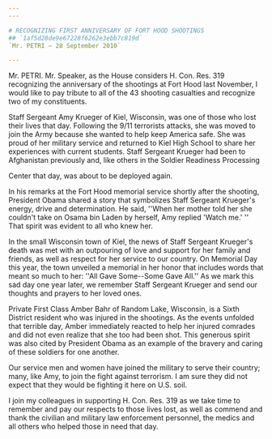 ```yaml
---
---

# RECOGNIZING FIRST ANNIVERSARY OF FORT HOOD SHOOTINGS
## `1af5d28de9e67228f6262e3ebb7c819d`
`Mr. PETRI — 28 September 2010`

---
```



Mr. PETRI. Mr. Speaker, as the House considers H. Con. Res. 319 
recognizing the anniversary of the shootings at Fort Hood last 
November, I would like to pay tribute to all of the 43 shooting 
casualties and recognize two of my constituents.

Staff Sergeant Amy Krueger of Kiel, Wisconsin, was one of those who 
lost their lives that day. Following the 9/11 terrorists attacks, she 
was moved to join the Army because she wanted to help keep America 
safe. She was proud of her military service and returned to Kiel High 
School to share her experiences with current students. Staff Sergeant 
Krueger had been to Afghanistan previously and, like others in the 
Soldier Readiness Processing


Center that day, was about to be deployed again.

In his remarks at the Fort Hood memorial service shortly after the 
shooting, President Obama shared a story that symbolizes Staff Sergeant 
Krueger's energy, drive and determination. He said, ''When her mother 
told her she couldn't take on Osama bin Laden by herself, Amy replied 
'Watch me.' '' That spirit was evident to all who knew her.

In the small Wisconsin town of Kiel, the news of Staff Sergeant 
Krueger's death was met with an outpouring of love and support for her 
family and friends, as well as respect for her service to our country. 
On Memorial Day this year, the town unveiled a memorial in her honor 
that includes words that meant so much to her: ''All Gave Some--Some 
Gave All.'' As we mark this sad day one year later, we remember Staff 
Sergeant Krueger and send our thoughts and prayers to her loved ones.

Private First Class Amber Bahr of Random Lake, Wisconsin, is a Sixth 
District resident who was injured in the shootings. As the events 
unfolded that terrible day, Amber immediately reacted to help her 
injured comrades and did not even realize that she too had been shot. 
This generous spirit was also cited by President Obama as an example of 
the bravery and caring of these soldiers for one another.

Our service men and women have joined the military to serve their 
country; many, like Amy, to join the fight against terrorism. I am sure 
they did not expect that they would be fighting it here on U.S. soil.

I join my colleagues in supporting H. Con. Res. 319 as we take time 
to remember and pay our respects to those lives lost, as well as 
commend and thank the civilian and military law enforcement personnel, 
the medics and all others who helped those in need that day.